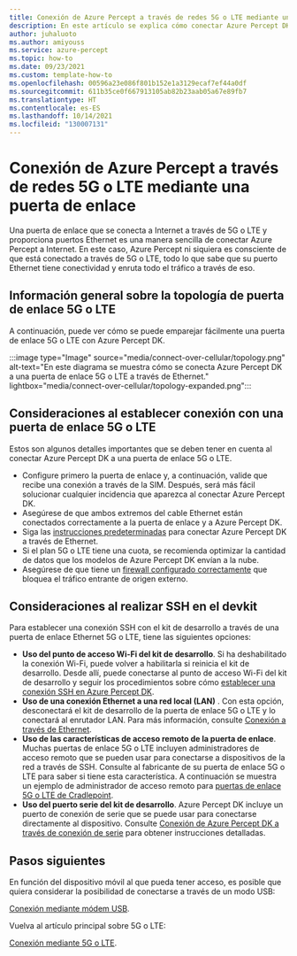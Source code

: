```yaml
---
title: Conexión de Azure Percept a través de redes 5G o LTE mediante una puerta de enlace
description: En este artículo se explica cómo conectar Azure Percept DK a través de redes 5G o LTE mediante una puerta de enlace de red de telefonía móvil.
author: juhaluoto
ms.author: amiyouss
ms.service: azure-percept
ms.topic: how-to
ms.date: 09/23/2021
ms.custom: template-how-to
ms.openlocfilehash: 00596a23e086f801b152e1a3129ecaf7ef44a0df
ms.sourcegitcommit: 611b35ce0f667913105ab82b23aab05a67e89fb7
ms.translationtype: HT
ms.contentlocale: es-ES
ms.lasthandoff: 10/14/2021
ms.locfileid: "130007131"
---
```

# <a name="connect-azure-percept-over-5g-or-lte-networks-using-a-gateway"></a>Conexión de Azure Percept a través de redes 5G o LTE mediante una puerta de enlace
Una puerta de enlace que se conecta a Internet a través de 5G o LTE y proporciona puertos Ethernet es una manera sencilla de conectar Azure Percept a Internet. En este caso, Azure Percept ni siquiera es consciente de que está conectado a través de 5G o LTE, todo lo que sabe que su puerto Ethernet tiene conectividad y enruta todo el tráfico a través de eso.  


## <a name="5glte-gateway-topology-overview"></a>Información general sobre la topología de puerta de enlace 5G o LTE
A continuación, puede ver cómo se puede emparejar fácilmente una puerta de enlace 5G o LTE con Azure Percept DK.

:::image type="Image" source="media/connect-over-cellular/topology.png" alt-text="En este diagrama se muestra cómo se conecta Azure Percept DK a una puerta de enlace 5G o LTE a través de Ethernet." lightbox="media/connect-over-cellular/topology-expanded.png":::

## <a name="considerations-when-connecting-to-a-5g-or-lte-gateway"></a>Consideraciones al establecer conexión con una puerta de enlace 5G o LTE
Estos son algunos detalles importantes que se deben tener en cuenta al conectar Azure Percept DK a una puerta de enlace 5G o LTE.
- Configure primero la puerta de enlace y, a continuación, valide que recibe una conexión a través de la SIM. Después, será más fácil solucionar cualquier incidencia que aparezca al conectar Azure Percept DK.
- Asegúrese de que ambos extremos del cable Ethernet están conectados correctamente a la puerta de enlace y a Azure Percept DK.
- Siga las [instrucciones predeterminadas](./how-to-connect-over-ethernet.md) para conectar Azure Percept DK a través de Ethernet.
- Si el plan 5G o LTE tiene una cuota, se recomienda optimizar la cantidad de datos que los modelos de Azure Percept DK envían a la nube.
- Asegúrese de que tiene un [firewall configurado correctamente](./concept-security-configuration.md) que bloquea el tráfico entrante de origen externo.

## <a name="considerations-when-doing-ssh-to-the-devkit"></a>Consideraciones al realizar SSH en el devkit
Para establecer una conexión SSH con el kit de desarrollo a través de una puerta de enlace Ethernet 5G o LTE, tiene las siguientes opciones:
- **Uso del punto de acceso Wi-Fi del kit de desarrollo**. Si ha deshabilitado la conexión Wi-Fi, puede volver a habilitarla si reinicia el kit de desarrollo. Desde allí, puede conectarse al punto de acceso Wi-Fi del kit de desarrollo y seguir los procedimientos sobre cómo [establecer una conexión SSH en Azure Percept DK](./how-to-ssh-into-percept-dk.md).
- **Uso de una conexión Ethernet a una red local (LAN)** . Con esta opción, desconectará el kit de desarrollo de la puerta de enlace 5G o LTE y lo conectará al enrutador LAN. Para más información, consulte [Conexión a través de Ethernet](./how-to-connect-over-ethernet.md). 
- **Uso de las características de acceso remoto de la puerta de enlace**. Muchas puertas de enlace 5G o LTE incluyen administradores de acceso remoto que se pueden usar para conectarse a dispositivos de la red a través de SSH. Consulte al fabricante de su puerta de enlace 5G o LTE para saber si tiene esta característica. A continuación se muestra un ejemplo de administrador de acceso remoto para [puertas de enlace 5G o LTE de Cradlepoint](https://customer.cradlepoint.com/s/article/NCM-Remote-Connect-LAN-Manager).
- **Uso del puerto serie del kit de desarrollo**. Azure Percept DK incluye un puerto de conexión de serie que se puede usar para conectarse directamente al dispositivo. Consulte [Conexión de Azure Percept DK a través de conexión de serie](./how-to-connect-to-percept-dk-over-serial.md) para obtener instrucciones detalladas.

## <a name="next-steps"></a>Pasos siguientes
En función del dispositivo móvil al que pueda tener acceso, es posible que quiera considerar la posibilidad de conectarse a través de un modo USB:

[Conexión mediante módem USB](./connect-over-cellular-usb.md).

Vuelva al artículo principal sobre 5G o LTE:

[Conexión mediante 5G o LTE](./connect-over-cellular.md).